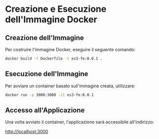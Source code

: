 # Creazione e Esecuzione dell'Immagine Docker

## Creazione dell'Immagine

Per costruire l'immagine Docker, eseguire il seguente comando:

```sh
docker build -f Dockerfile -t es3-fe:0.0.1 .
```

## Esecuzione dell'Immagine
Per avviare un container basato sull'immagine creata, utilizzare:

```sh
docker run -p 3000:3000 -it es3-fe:0.0.1
```


## Accesso all'Applicazione
Una volta avviato il container, l'applicazione sarà accessibile all'indirizzo:

[http://localhost:3000](http://localhost:3000)

